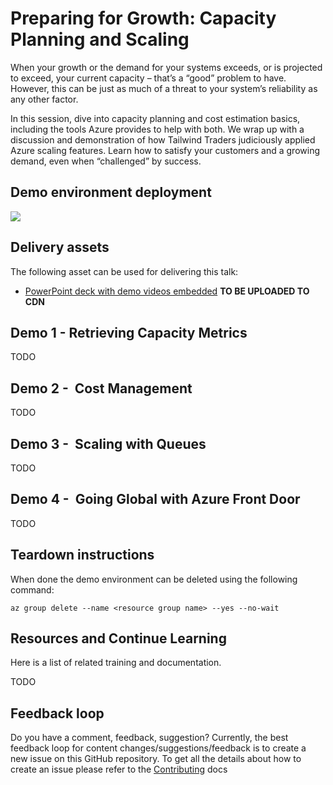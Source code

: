 # Preparing for Growth: Capacity Planning and Scaling

When your growth or the demand for your systems exceeds, or is projected to exceed, your current capacity – that’s a “good” problem to have. However, this can be just as much of a threat to your system’s reliability as any other factor.  

In this session, dive into capacity planning and cost estimation basics, including the tools Azure provides to help with both. We wrap up with a discussion and demonstration of how Tailwind Traders judiciously applied Azure scaling features. Learn how to satisfy your customers and a growing demand, even when “challenged” by success.

## Demo environment deployment

<a href="https://portal.azure.com/#create/Microsoft.Template/uri/https%3A%2F%2Fraw.githubusercontent.com%2Fmicrosoft%2Fignite-learning-paths%2Fmaster%2Fops%2Fops50%2Fdeployment%2Fazuredeploy.json" target="_blank">
 <img src="http://azuredeploy.net/deploybutton.png"/>
</a>
 
## Delivery assets

The following asset can be used for delivering this talk:

- [PowerPoint deck with demo videos embedded]() **TO BE UPLOADED TO CDN**

## Demo 1 - Retrieving Capacity Metrics

TODO

## Demo 2 -  Cost Management

TODO

## Demo 3 -  Scaling with Queues

TODO

## Demo 4 -  Going Global with Azure Front Door

TODO


## Teardown instructions

When done the demo environment can be deleted using the following command:

```
az group delete --name <resource group name> --yes --no-wait
```

## Resources and Continue Learning

Here is a list of related training and documentation.

TODO

## Feedback loop

Do you have a comment, feedback, suggestion? Currently, the best feedback loop for content changes/suggestions/feedback is to create a new issue on this GitHub repository. To get all the details about how to create an issue please refer to the [Contributing](../../contributing.md) docs